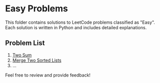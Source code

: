 # Easy Problems

This folder contains solutions to LeetCode problems classified as "Easy". Each solution is written in Python and includes detailed explanations.

## Problem List

1. [Two Sum](../Easy/0001_two_sum.py)
2. [Merge Two Sorted Lists](../Easy/0021_merge_two_sorted_lists.py)
3. ...

Feel free to review and provide feedback!
